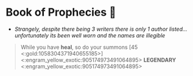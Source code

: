 # **Book of Prophecies** 📔
- *Strangely, despite there being 3 writers there is only 1 author listed... unfortunately its been well worn and the names are illegible*

> While you have __heal__, so do your summons [45 <:gold:1058304371940655185>]
<:engram_yellow_exotic:905174973491064895> __LEGENDARY__ <:engram_yellow_exotic:905174973491064895>
